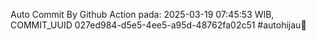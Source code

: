 Auto Commit By Github Action pada: 2025-03-19 07:45:53 WIB, COMMIT_UUID 027ed984-d5e5-4ee5-a95d-48762fa02c51 #autohijau🗿
